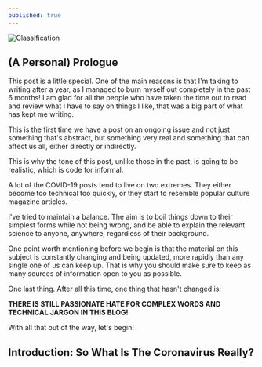 ```yaml
---
published: true
---
```

![Classification]({{site.baseurl}}/images/tusharBlog-01.png)


## (A Personal) Prologue

This post is a little special. One of the main reasons is that I'm taking to writing after a year, as I managed to burn myself out completely in the past 6 months! I am glad for all the people who have taken the time out to read and review what I have to say on things I like, that was a big part of what has kept me writing. 

This is the first time we have a post on an ongoing issue and not just something that's abstract, but something very real and something that can affect us all, either directly or indirectly. 

This is why the tone of this post, unlike those in the past, is going to be realistic, which is code for informal.

A lot of the COVID-19 posts tend to live on two extremes. They either become too technical too quickly, or they start to resemble popular culture magazine articles. 

I've tried to maintain a balance. The aim is to boil things down to their simplest forms while not being wrong, and be able to explain the relevant science to anyone, anywhere, regardless of their background.

One point worth mentioning before we begin is that the material on this subject is constantly changing and being updated, more rapidly than any single one of us can keep up. That is why you should make sure to keep as many sources of information open to you as possible. 

One last thing. After all this time, one thing that hasn't changed is:

**THERE IS STILL PASSIONATE HATE FOR COMPLEX WORDS AND TECHNICAL JARGON IN THIS BLOG!**

With all that out of the way, let's begin!


## Introduction: So What Is The Coronavirus Really?
